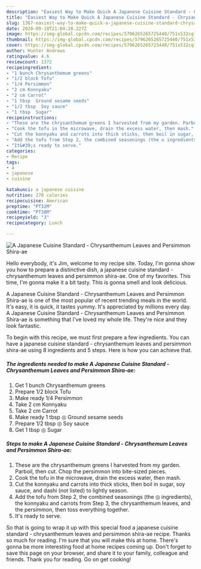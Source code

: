 ```yaml
---
description: "Easiest Way to Make Quick A Japanese Cuisine Standard - Chrysanthemum Leaves and Persimmon Shira-ae"
title: "Easiest Way to Make Quick A Japanese Cuisine Standard - Chrysanthemum Leaves and Persimmon Shira-ae"
slug: 1367-easiest-way-to-make-quick-a-japanese-cuisine-standard-chrysanthemum-leaves-and-persimmon-shira-ae
date: 2020-09-18T21:04:28.227Z
image: https://img-global.cpcdn.com/recipes/5796265265725440/751x532cq70/a-japanese-cuisine-standard-chrysanthemum-leaves-and-persimmon-shira-ae-recipe-main-photo.jpg
thumbnail: https://img-global.cpcdn.com/recipes/5796265265725440/751x532cq70/a-japanese-cuisine-standard-chrysanthemum-leaves-and-persimmon-shira-ae-recipe-main-photo.jpg
cover: https://img-global.cpcdn.com/recipes/5796265265725440/751x532cq70/a-japanese-cuisine-standard-chrysanthemum-leaves-and-persimmon-shira-ae-recipe-main-photo.jpg
author: Hunter Andrews
ratingvalue: 4.6
reviewcount: 1372
recipeingredient:
- "1 bunch Chrysanthemum greens"
- "1/2 block Tofu"
- "1/4 Persimmon"
- "2 cm Konnyaku"
- "2 cm Carrot"
- "1 tbsp  Ground sesame seeds"
- "1/2 tbsp  Soy sauce"
- "1 tbsp  Sugar"
recipeinstructions:
- "These are the chrysanthemum greens I harvested from my garden. Parboil, then cut. Chop the persimmon into bite-sized pieces."
- "Cook the tofu in the microwave, drain the excess water, then mash."
- "Cut the konnyaku and carrots into thick sticks, then boil in sugar, soy sauce, and dashi (not listed) to lightly season."
- "Add the tofu from Step 2, the combined seasonings (the ◎ ingredients), the konnyaku and carrots from Step 3, the chrysanthemum leaves, and the persimmon, then toss everything together."
- "It&#39;s ready to serve."
categories:
- Recipe
tags:
- a
- japanese
- cuisine

katakunci: a japanese cuisine 
nutrition: 270 calories
recipecuisine: American
preptime: "PT32M"
cooktime: "PT38M"
recipeyield: "3"
recipecategory: Lunch

---
```



![A Japanese Cuisine Standard - Chrysanthemum Leaves and Persimmon Shira-ae](https://img-global.cpcdn.com/recipes/5796265265725440/751x532cq70/a-japanese-cuisine-standard-chrysanthemum-leaves-and-persimmon-shira-ae-recipe-main-photo.jpg)

Hello everybody, it's Jim, welcome to my recipe site. Today, I'm gonna show you how to prepare a distinctive dish, a japanese cuisine standard - chrysanthemum leaves and persimmon shira-ae. One of my favorites. This time, I'm gonna make it a bit tasty. This is gonna smell and look delicious.

A Japanese Cuisine Standard - Chrysanthemum Leaves and Persimmon Shira-ae is one of the most popular of recent trending meals in the world. It's easy, it is quick, it tastes yummy. It's appreciated by millions every day. A Japanese Cuisine Standard - Chrysanthemum Leaves and Persimmon Shira-ae is something that I've loved my whole life. They're nice and they look fantastic.




To begin with this recipe, we must first prepare a few ingredients. You can have a japanese cuisine standard - chrysanthemum leaves and persimmon shira-ae using 8 ingredients and 5 steps. Here is how you can achieve that.

<!--inarticleads1-->

##### The ingredients needed to make A Japanese Cuisine Standard - Chrysanthemum Leaves and Persimmon Shira-ae:

1. Get 1 bunch Chrysanthemum greens
1. Prepare 1/2 block Tofu
1. Make ready 1/4 Persimmon
1. Take 2 cm Konnyaku
1. Take 2 cm Carrot
1. Make ready 1 tbsp ◎ Ground sesame seeds
1. Prepare 1/2 tbsp ◎ Soy sauce
1. Get 1 tbsp ◎ Sugar




<!--inarticleads2-->

##### Steps to make A Japanese Cuisine Standard - Chrysanthemum Leaves and Persimmon Shira-ae:

1. These are the chrysanthemum greens I harvested from my garden. Parboil, then cut. Chop the persimmon into bite-sized pieces.
1. Cook the tofu in the microwave, drain the excess water, then mash.
1. Cut the konnyaku and carrots into thick sticks, then boil in sugar, soy sauce, and dashi (not listed) to lightly season.
1. Add the tofu from Step 2, the combined seasonings (the ◎ ingredients), the konnyaku and carrots from Step 3, the chrysanthemum leaves, and the persimmon, then toss everything together.
1. It&#39;s ready to serve.




So that is going to wrap it up with this special food a japanese cuisine standard - chrysanthemum leaves and persimmon shira-ae recipe. Thanks so much for reading. I'm sure that you will make this at home. There's gonna be more interesting food at home recipes coming up. Don't forget to save this page on your browser, and share it to your family, colleague and friends. Thank you for reading. Go on get cooking!
